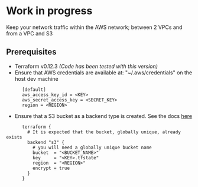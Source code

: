 # Work in progress
Keep your network traffic within the AWS network; between 2 VPCs and from a VPC and S3


## Prerequisites
- Terraform v0.12.3 _(Code has been tested with this version)_
- Ensure that AWS credentials are available at: "~/.aws/credentials" on the host dev machine
```
      [default]
      aws_access_key_id = <KEY>
      aws_secret_access_key = <SECRET_KEY>
      region = <REGION>
```
- Ensure that a S3 bucket as a backend type is created. See the docs [here](https://www.terraform.io/docs/backends/types/s3.html)
```
      terraform {
        # It is expected that the bucket, globally unique, already exists
        backend "s3" {
          # you will need a globally unique bucket name
          bucket  = "<BUCKET_NAME>"
          key     = "<KEY>.tfstate"
          region  = "<REGION>"
          encrypt = true
        }
      }
```
